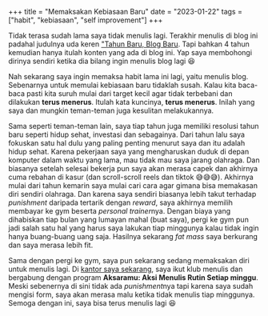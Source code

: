+++
title =  "Memaksakan Kebiasaan Baru"
date = "2023-01-22"
tags = ["habit", "kebiasaan", "self improvement"]
+++

Tidak terasa sudah lama saya tidak menulis lagi. Terakhir menulis di blog ini padahal judulnya uda keren ["Tahun Baru, Blog Baru](/post/new-year-new-blog.md). Tapi bahkan 4 tahun kemudian hanya itulah konten yang ada di blog ini. Yap saya membohongi dirinya sendiri ketika dia bilang ingin menulis blog lagi 😆

Nah sekarang saya ingin memaksa habit lama ini lagi, yaitu menulis blog. Sebenarnya untuk memulai kebiasaan baru tidaklah susah. Kalau kita baca-baca pasti kita suruh mulai dari target kecil agar tidak terbebani dan dilakukan **terus menerus**. Itulah kata kuncinya, **terus menerus**. Inilah yang saya dan mungkin teman-teman juga kesulitan melakukannya.

Sama seperti teman-teman lain, saya tiap tahun juga memiliki resolusi tahun baru seperti hidup sehat, investasi dan sebagainya. Dari tahun lalu saya fokuskan satu hal dulu yang paling penting menurut saya dan itu adalah hidup sehat. Karena pekerjaan saya yang mengharuskan duduk di depan komputer dalam waktu yang lama, mau tidak mau saya jarang olahraga. Dan biasanya setelah selesai bekerja pun saya akan merasa capek dan akhirnya cuma rebahan di kasur (dan scroll-scroll reels dan tiktok 😅😅😅). Akhirnya mulai dari tahun kemarin saya mulai cari cara agar gimana bisa memakasan diri sendiri olahraga. Dan karena saya sendiri biasanya lebih takut terhadap *punishment* daripada tertarik dengan *reward*, saya akhirnya memilih membayar ke gym beserta *personal trainer*nya. Dengan biaya yang dihabiskan tiap bulan yang lumayan mahal (buat saya), pergi ke gym pun jadi salah satu hal yang harus saya lakukan tiap minggunya kalau tidak ingin hanya buang-buang uang saja. Hasilnya sekarang *fat mass* saya berkurang dan saya merasa lebih fit.

Sama dengan pergi ke gym, saya pun sekarang sedang memaksakan diri untuk menulis lagi. Di [kantor saya sekarang](https://efishery.com), saya ikut klub menulis dan bergabung dengan program **Aksaramu: Aksi Menulis Rutin Setiap minggu**. Meski sebenernya di sini tidak ada *punishment*nya tapi karena saya sudah mengisi form, saya akan merasa malu ketika tidak menulis tiap minggunya. Semoga dengan ini, saya bisa terus menulis lagi 😆